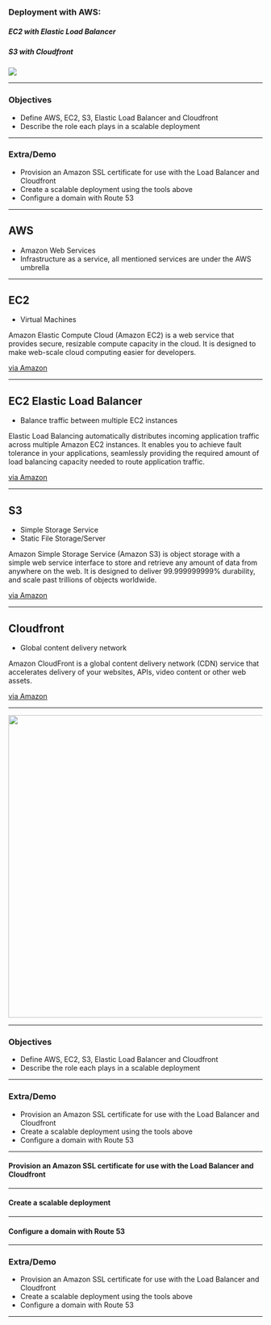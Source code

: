 ### Deployment with AWS:
##### EC2 with Elastic Load Balancer
##### S3 with Cloudfront

<img src="http://zdnet2.cbsistatic.com/hub/i/r/2015/09/17/1e552a7d-ac43-45e3-a30b-2914eb5f6c0b/thumbnail/770x578/4e8f20b889d33b4637811efb7b961b15/icon-aws.png" style="background:none;border:none;max-width:300px">

---

### Objectives
* Define AWS, EC2, S3, Elastic Load Balancer and Cloudfront
* Describe the role each plays in a scalable deployment

---

### Extra/Demo
* Provision an Amazon SSL certificate for use with the Load Balancer and Cloudfront
* Create a scalable deployment using the tools above
* Configure a domain with Route 53

---

## AWS

* Amazon Web Services
* Infrastructure as a service, all mentioned services are under the AWS umbrella

---

## EC2

* Virtual Machines

<p class="left">
Amazon Elastic Compute Cloud (Amazon EC2) is a web service that provides secure, resizable compute capacity in the cloud. It is designed to make web-scale cloud computing easier for developers.
</p>

[via Amazon](https://aws.amazon.com/ec2/)

---

## EC2 Elastic Load Balancer
* Balance traffic between multiple EC2 instances

<p class="left">
Elastic Load Balancing automatically distributes incoming application traffic across multiple Amazon EC2 instances. It enables you to achieve fault tolerance in your applications, seamlessly providing the required amount of load balancing capacity needed to route application traffic.
</p>

[via Amazon](https://aws.amazon.com/elasticloadbalancing/)

---

## S3
* Simple Storage Service
* Static File Storage/Server

<p class="left">
Amazon Simple Storage Service (Amazon S3) is object storage with a simple web service interface to store and retrieve any amount of data from anywhere on the web. It is designed to deliver 99.999999999% durability, and scale past trillions of objects worldwide.
</p>

[via Amazon](https://aws.amazon.com/s3/)

---

## Cloudfront
* Global content delivery network

<p class="left">
Amazon CloudFront is a global content delivery network (CDN) service that accelerates delivery of your websites, APIs, video content or other web assets.
</p>

[via Amazon](https://aws.amazon.com/cloudfront/)

---

<img style="background:none;border:none;height:600px" src="overview.png"/>

---

### Objectives
* Define AWS, EC2, S3, Elastic Load Balancer and Cloudfront
* Describe the role each plays in a scalable deployment

---

### Extra/Demo
* Provision an Amazon SSL certificate for use with the Load Balancer and Cloudfront
* Create a scalable deployment using the tools above
* Configure a domain with Route 53

---

#### Provision an Amazon SSL certificate for use with the Load Balancer and Cloudfront

---

#### Create a scalable deployment

---

#### Configure a domain with Route 53

---

### Extra/Demo
* Provision an Amazon SSL certificate for use with the Load Balancer and Cloudfront
* Create a scalable deployment using the tools above
* Configure a domain with Route 53

---
